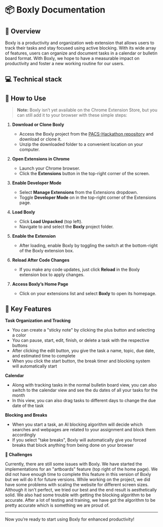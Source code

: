 # 📦 Boxly Documentation

## 🏫 Overview 

Boxly is a productivity and organization web extension that allows users to track their tasks and stay focused using active blocking. With its wide array of features, users can organize and document tasks in a calendar or bulletin board format. With Boxly, we hope to have a measurable impact on productivity and foster a new working routine for our users.

## 💻 Technical stack

## 🚀 How to Use

> **Note:** Boxly isn’t yet available on the Chrome Extension Store, but you can still add it to your browser with these simple steps:

1. **Download or Clone Boxly**
   - Access the Boxly project from the [PACS-Hackathon repository](#) and download or clone it.
   - Unzip the downloaded folder to a convenient location on your computer.

2. **Open Extensions in Chrome**
   - Launch your Chrome browser.
   - Click the **Extensions** button in the top-right corner of the screen.

3. **Enable Developer Mode**
   - Select **Manage Extensions** from the Extensions dropdown.
   - Toggle **Developer Mode** on in the top-right corner of the Extensions page.

4. **Load Boxly**
   - Click **Load Unpacked** (top left).
   - Navigate to and select the **Boxly** project folder.

5. **Enable the Extension**
   - After loading, enable Boxly by toggling the switch at the bottom-right of the Boxly extension box.

6. **Reload After Code Changes**
   - If you make any code updates, just click **Reload** in the Boxly extension box to apply changes.

7. **Access Boxly’s Home Page**
   - Click on your extensions list and select **Boxly** to open its homepage.
  
## 🔑 Key Features

**Task Organization and Tracking**
   - You can create a "sticky note" by clicking the plus button and selecting a color
   - You can pause, start, edit, finish, or delete a task with the respective buttons
   - After clicking the edit button, you give the task a name, topic, due date, and estimated time to complete
   - When you click the start button, the break timer and blocking system will automatically start
     
**Calendar**
   - Along with tracking tasks in the normal bulletin board view, you can also switch to the calendar view and see the du dates of all your tasks for the month
   - In this view, you can also drag tasks to different days to change the due date of the task
     
**Blocking and Breaks**
   - When you start a task, an AI blocking algorithm will decide which searches and webpages are related to your assignment and block them accordingly
   - If you select "take breaks", Boxly will automatically give you forced breaks that block anything from being done on your browser

**🗻 Challenges**

Currently, there are still some issues with Boxly. We have started the implementations for an "artboards" feature (top right of the home page). We did not have enough time to complete this feature in this version of Boxly but we will do it for future versions. While working on the project, we did have some problems with scaling the website for different screen sizes. Although it isn't perfect, we tried our best and the end result is aesthetically solid. We also had some trouble with getting the blocking algorithm to be accurate. After a lot of testing and training, we have got the algorithm to be pretty accurate which is something we are proud of.

---


Now you’re ready to start using Boxly for enhanced productivity!
